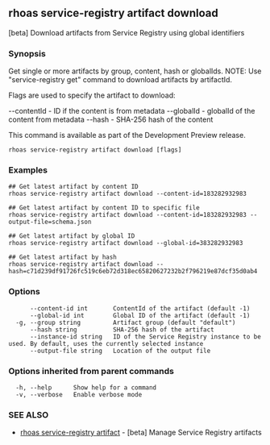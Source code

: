 ## rhoas service-registry artifact download

[beta] Download artifacts from Service Registry using global identifiers

### Synopsis

Get single or more artifacts by group, content, hash or globalIds.
NOTE: Use "service-registry get" command to download artifacts by artifactId.

Flags are used to specify the artifact to download:

--contentId - ID if the content is from metadata
--globalId - globalId of the content from metadata
--hash - SHA-256 hash of the content

This command is available as part of the Development Preview release.


```
rhoas service-registry artifact download [flags]
```

### Examples

```
## Get latest artifact by content ID
rhoas service-registry artifact download --content-id=183282932983

## Get latest artifact by content ID to specific file
rhoas service-registry artifact download --content-id=183282932983 --output-file=schema.json

## Get latest artifact by global ID
rhoas service-registry artifact download --global-id=383282932983

## Get latest artifact by hash
rhoas service-registry artifact download --hash=c71d239df91726fc519c6eb72d318ec65820627232b2f796219e87dcf35d0ab4

```

### Options

```
      --content-id int       ContentId of the artifact (default -1)
      --global-id int        Global ID of the artifact (default -1)
  -g, --group string         Artifact group (default "default")
      --hash string          SHA-256 hash of the artifact
      --instance-id string   ID of the Service Registry instance to be used. By default, uses the currently selected instance
      --output-file string   Location of the output file
```

### Options inherited from parent commands

```
  -h, --help      Show help for a command
  -v, --verbose   Enable verbose mode
```

### SEE ALSO

* [rhoas service-registry artifact](rhoas_service-registry_artifact.md)	 - [beta] Manage Service Registry artifacts

